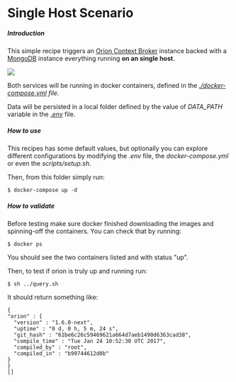 # Single Host Scenario

##### Introduction
This simple recipe triggers an [Orion Context Broker](https://github.com/telefonicaid/fiware-orion/blob/master/README.md) instance backed with a [MongoDB](https://docs.mongodb.com) instance everything running **on an single host**.

<img src='http://g.gravizo.com/g?
    digraph G {
      compound=true;
      rankdir=LR;
      ranksep=1.2;
      [fontname="times-bold",shape=plaintext];
      graph [style="filled", nodesep=0.3];
      graph [fillcolor=aliceblue];
      Client [shape=record];
      subgraph cluster_localhost {
          label="localhost"
          graph [fillcolor=aliceblue]
          subgraph cluster_mongo_container {
              label="mongo container"
              graph [fillcolor=white] {
                  node "mongod";
              }
              {
                  node [shape=tab];
                  "mongo_/data/db" [label="/data/db"];
              }
          }
          subgraph cluster_orion {
              label="orion container"
              {
                  node [shape=tab];
                  "orion_/scripts" [label="/scripts"];
              }
              graph [fillcolor=white] {
                  node "orion";
              }
          }
          subgraph cluster_hostvolumes {
              [fillcolor=white];
              label="local filesystem"
              node [shape=tab];
              "host_DATA_PATH" [label="\$DATA_PATH"];
              "host_./scripts" [label="./scripts"];
          }
      }
      "Client" -> "orion" [label="1026", lhead=cluster_orion];
      "orion" -> "mongod";
      "mongo_/data/db" -> "host_DATA_PATH";
      "orion_/scripts" -> "host_./scripts";
    }
'>

Both services will be running in docker containers, defined in the _[./docker-compose.yml](https://github.com/martel-innovate/smartsdk-recipes/blob/master/recipes/data-management/context-broker/simple/docker-compose.yml) file._

Data will be persisted in a local folder defined by the value of *DATA_PATH* variable in the _[.env](https://github.com/martel-innovate/smartsdk-recipes/blob/master/recipes/data-management/context-broker/simple/.env)_ file.

##### How to use

This recipes has some default values, but optionally you can explore different configurations by modifying the *.env* file, the _docker-compose.yml_ or even the *scripts/setup.sh*.

Then, from this folder simply run:

    $ docker-compose up -d

##### How to validate

Before testing make sure docker finished downloading the images and spinning-off the containers. You can check that by running:

    $ docker ps

You should see the two containers listed and with status "up".

Then, to test if orion is truly up and running run:

    $ sh ../query.sh

It should return something like:

    {
    "orion" : {
      "version" : "1.6.0-next",
      "uptime" : "0 d, 0 h, 5 m, 24 s",
      "git_hash" : "61be6c26c59469621a664d7aeb1490d6363cad38",
      "compile_time" : "Tue Jan 24 10:52:30 UTC 2017",
      "compiled_by" : "root",
      "compiled_in" : "b99744612d0b"
    }
    }
    []
